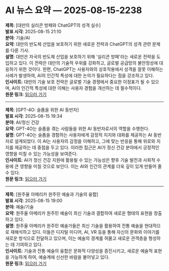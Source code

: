# AI 뉴스 요약 — 2025-08-15-2238

**제목**: [대만의 실리콘 방패와 ChatGPT의 성격 실수]  
**발표 시각**: 2025-08-15 21:10  
**분야**: 기술/AI  
**요약**: 대만의 반도체 산업을 보호하기 위한 새로운 전략과 ChatGPT의 성격 관련 문제를 다룬 기사.  
**설명**: 대만은 자국의 반도체 산업을 보호하기 위해 '실리콘 방패'라는 새로운 전략을 도입하고 있다. 이 전략은 대만의 기술적 우위를 강화하고, 글로벌 공급망의 불안정성에 대응하기 위한 것이다. 한편, ChatGPT는 사용자와의 상호작용에서 성격을 잘못 이해하는 사례가 발생하여, AI의 인간적 특성에 대한 논의가 필요하다는 점을 강조하고 있다.  
**인사이트**: 대만의 기술 보호 전략은 글로벌 기술 경쟁에서 중요한 이정표가 될 수 있으며, AI의 인간적 특성에 대한 이해는 사용자 경험을 개선하는 데 필수적이다.  
**원문 링크**: [읽으러 가기](https://www.technologyreview.com/2025/08/15/1121920/the-download-taiwans-silicon-shield-and-chatgpts-personality-misstep/)

---

**제목**: [GPT-4O: 슬픔을 위한 AI 동반자]  
**발표 시각**: 2025-08-15 19:34  
**분야**: AI/정신 건강  
**요약**: GPT-4O는 슬픔을 겪는 사람들을 위한 AI 동반자로서의 역할을 수행한다.  
**설명**: GPT-4O는 슬픔을 경험하는 사용자에게 감정적 지지와 대화를 제공하는 AI 동반자로 설계되었다. 이 AI는 사용자의 감정을 이해하고, 그에 맞는 반응을 통해 위로와 지지를 제공하는 데 중점을 두고 있다. 이러한 접근은 AI가 정신 건강 분야에서 긍정적인 영향을 미칠 수 있는 가능성을 보여준다.  
**인사이트**: AI가 정신 건강 지원에 활용될 수 있는 가능성은 향후 기술 발전과 사회적 수용에 큰 영향을 미칠 것으로 보인다. 이는 AI와 인간의 관계를 더욱 깊이 있게 만들어 줄 수 있다.  
**원문 링크**: [읽으러 가기](https://www.technologyreview.com/2025/08/15/1121900/gpt4o-grief-ai-companion/)

---

**제목**: [원주율 아메리카 원주민 예술과 기술의 융합]  
**발표 시각**: 2025-08-15 19:00  
**분야**: 예술/기술  
**요약**: 원주율 아메리카 원주민 예술이 최신 기술과 결합하여 새로운 형태의 표현을 창출하고 있다.  
**설명**: 원주율 아메리카 원주민 예술가들은 최신 기술을 활용하여 전통 예술을 현대적으로 재해석하고 있다. 이들은 디지털 미디어, AI, VR 등을 통해 자신의 문화와 이야기를 새로운 방식으로 전달하고 있으며, 이는 예술의 경계를 허물고 새로운 관객층을 형성하는 데 기여하고 있다.  
**인사이트**: 기술과 전통 예술의 융합은 문화적 다양성을 증진시키고, 새로운 예술적 표현을 가능하게 하여, 예술계에 신선한 바람을 불어넣고 있다.  
**원문 링크**: [읽으러 가기](https://www.technologyreview.com/2025/08/15/1121342/native-american-art-technology-ai/)